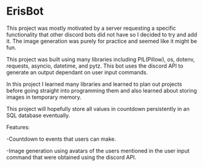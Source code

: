 # ErisBot
This project was mostly motivated by a server requesting a specific functionality that other discord bots did not have so I decided to try and add it. 
The image generation was purely for practice and seemed like it might be fun.

This project was built using many libraries including PIL(Pillow), os, dotenv, requests, asyncio, datetime, and pytz. 
This bot uses the discord API to generate an output dependant on user input commands.

In this project I learned many libraries and learned to plan out projects before going straight into programming them and also learned about storing images in temporary memory.

This project will hopefully store all values in countdown persistently in an SQL database eventually. 

Features: 

-Countdown to events that users can make.

-Image generation using avatars of the users mentioned in the user input command that were obtained using the discord API.

